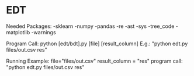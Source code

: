 # EDT

Needed Packages:
-sklearn 
-numpy
-pandas
-re
-ast
-sys
-tree_code
-matplotlib
-warnings


Program Call: python [edt/bdt].py [file] [result_column]
E.g.: "python edt.py files/out.csv res"
 
Running Example:
    file="files/out.csv"
    result_column = "res"
    program call: "python edt.py files/out.csv res"
    

